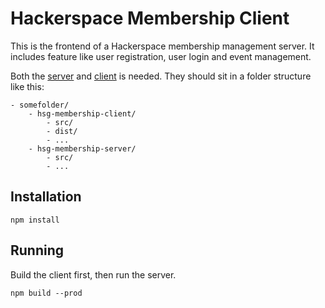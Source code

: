 # Hackerspace Membership Client

This is the frontend of a Hackerspace membership management server. It includes feature like user registration,
user login and event management.

Both the [server](https://github.com/GIANTCRAB/hsg-membership-server) and [client](https://github.com/GIANTCRAB/hsg-membership-client) is needed. They should sit in a folder structure like this:
```
- somefolder/
    - hsg-membership-client/
        - src/
        - dist/
        - ...
    - hsg-membership-server/
        - src/
        - ...
```

## Installation

```
npm install
```

## Running

Build the client first, then run the server.

```
npm build --prod
```
